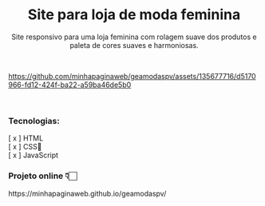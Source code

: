 <h1 align="center">Site para loja de moda feminina</h1>

<p align="center">Site responsivo para uma loja feminina com rolagem suave dos produtos e paleta de cores suaves e harmoniosas.</p>

<br>

https://github.com/minhapaginaweb/geamodaspv/assets/135677716/d5170966-fd12-424f-ba22-a59ba46de5b0

<br>

<h3><b>Tecnologias:</b></h3>
[ x ] HTML <br>
[ x ] CSS🎨 <br>
[ x ] JavaScript

<h3><b>Projeto online 👇🏻</b></h3>

<p>https://minhapaginaweb.github.io/geamodaspv/</p>
